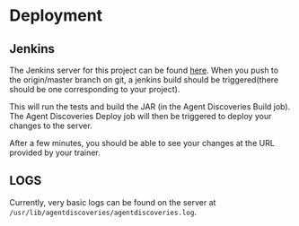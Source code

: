 # Deployment

## Jenkins
The Jenkins server for this project can be found [here](http://ec2-52-56-165-128.eu-west-2.compute.amazonaws.com/).
When you push to the origin/master branch on git, a jenkins build should be triggered(there should
be one corresponding to your project).

This will run the tests and build the JAR (in the Agent Discoveries Build job). The Agent Discoveries
Deploy job will then be triggered to deploy your changes to the server.

After a few minutes, you should be able to see your changes at the URL provided by your trainer.

## LOGS
Currently, very basic logs can be found on the server at `/usr/lib/agentdiscoveries/agentdiscoveries.log`.